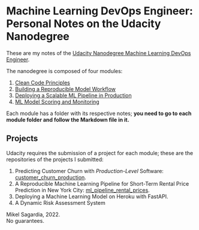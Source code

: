# Machine Learning DevOps Engineer: Personal Notes on the Udacity Nanodegree

These are my notes of the [Udacity Nanodegree Machine Learning DevOps Engineer](https://www.udacity.com/course/machine-learning-dev-ops-engineer-nanodegree--nd0821).

The nanodegree is composed of four modules:

1. [Clean Code Principles](./01_Clean_Code/MLOpsND_CleanCode.md)
2. [Building a Reproducible Model Workflow](./02_Reproducible_Pipelines/MLOpsND_ReproduciblePipelines.md)
3. [Deploying a Scalable ML Pipeline in Production](./03_Deployment/MLOpsND_Deployment.md)
4. [ML Model Scoring and Monitoring](./04_Monitoring/MLOpsND_Monitoring.md)

Each module has a folder with its respective notes; **you need to go to each module folder and follow the Markdown file in it.**

## Projects

Udacity requires the submission of a project for each module; these are the repositories of the projects I submitted:

1. Predicting Customer Churn with *Production-Level* Software: [customer_churn_production](https://github.com/mxagar/customer_churn_production).
2. A Reproducible Machine Learning Pipeline for Short-Term Rental Price Prediction in New York City: [ml_pipeline_rental_prices](https://github.com/mxagar/ml_pipeline_rental_prices).
3. Deploying a Machine Learning Model on Heroku with FastAPI.
4. A Dynamic Risk Assessment System


Mikel Sagardia, 2022.  
No guarantees.